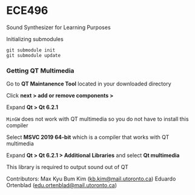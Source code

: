 # ECE496
Sound Synthesizer for Learning Purposes


Initializing submodules
```
git submodule init
git submodule update
```

### Getting QT Multimedia
Go to **QT Maintanence Tool** located in your downloaded directory

Click **next > add or remove components >**

Expand **Qt > Qt 6.2.1**

`MinGW` does not work with QT multimedia so you do not have to install this compiler

Select **MSVC 2019 64-bit** which is a compiler that works with QT multimedia

Expand **Qt > Qt 6.2.1 > Additional Libraries** and select **Qt multimedia**

This library is required to output sound out of QT

Contributors: 
Max
Kyu Bum Kim (kb.kim@mail.utoronto.ca)
Eduardo Ortenblad (edu.ortenblad@mail.utoronto.ca)
